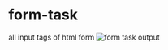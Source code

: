 # form-task
 all input tags of html form
![form task output](https://github.com/krupesh788/form-task/assets/71176180/030ad401-8704-49ee-b434-c36c5781e1d2)
